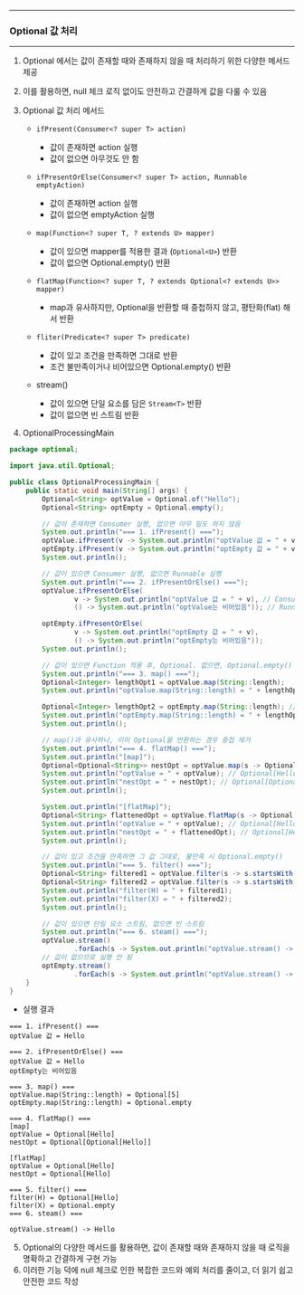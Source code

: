 -----
### Optional 값 처리
-----
1. Optional 에서는 값이 존재할 때와 존재하지 않을 때 처리하기 위한 다양한 메서드 제공
2. 이를 활용하면, null 체크 로직 없이도 안전하고 간결하게 값을 다룰 수 있음
3. Optional 값 처리 메서드
   - ```ifPresent(Consumer<? super T> action)```
     + 값이 존재하면 action 실행
     + 값이 없으면 아무것도 안 함
       
   - ```ifPresentOrElse(Consumer<? super T> action, Runnable emptyAction)```
     + 값이 존재하면 action 실행
     + 값이 없으면 emptyAction 실행

   - ```map(Function<? super T, ? extends U> mapper)```
     + 값이 있으면 mapper를 적용한 결과 (```Optional<U>```) 반환
     + 값이 없으면 Optional.empty() 반환

   - ```flatMap(Function<? super T, ? extends Optional<? extends U>> mapper)```
     + map과 유사하지만, Optional을 반환할 때 중첩하지 않고, 평탄화(flat) 해서 반환

   - ```fliter(Predicate<? super T> predicate)```
     + 값이 있고 조건을 만족하면 그대로 반환
     + 조건 불만족이거나 비어있으면 Optional.empty() 반환

   - stream()
     + 값이 있으면 단일 요소를 담은 ```Stream<T>``` 반환
     + 값이 없으면 빈 스트림 반환

4. OptionalProcessingMain
```java
package optional;

import java.util.Optional;

public class OptionalProcessingMain {
    public static void main(String[] args) {
        Optional<String> optValue = Optional.of("Hello");
        Optional<String> optEmpty = Optional.empty();

        // 값이 존재하면 Consumer 실행, 없으면 아무 일도 하지 않음
        System.out.println("=== 1. ifPresent() ===");
        optValue.ifPresent(v -> System.out.println("optValue 값 = " + v));
        optEmpty.ifPresent(v -> System.out.println("optEmpty 값 = " + v)); // 실행 X
        System.out.println();

        // 값이 있으면 Consumer 실행, 없으면 Runnable 실행
        System.out.println("=== 2. ifPresentOrElse() ===");
        optValue.ifPresentOrElse(
                v -> System.out.println("optValue 값 = " + v), // Consumer
                () -> System.out.println("optValue는 비어있음")); // Runnable

        optEmpty.ifPresentOrElse(
                v -> System.out.println("optEmpty 값 = " + v),
                () -> System.out.println("optEmpty는 비어있음"));
        System.out.println();

        // 값이 있으면 Function 적용 후, Optional. 없으면, Optional.empty()
        System.out.println("=== 3. map() ===");
        Optional<Integer> lengthOpt1 = optValue.map(String::length);
        System.out.println("optValue.map(String::length) = " + lengthOpt1);

        Optional<Integer> lengthOpt2 = optEmpty.map(String::length); // Optional.empty
        System.out.println("optEmpty.map(String::length) = " + lengthOpt2);
        System.out.println();

        // map()과 유사하나, 이미 Optional을 반환하는 경우 중첩 제거
        System.out.println("=== 4. flatMap() ===");
        System.out.println("[map]");
        Optional<Optional<String>> nestOpt = optValue.map(s -> Optional.of(s));
        System.out.println("optValue = " + optValue); // Optional[Hello]
        System.out.println("nestOpt = " + nestOpt); // Optional[Optional[Hello]]
        System.out.println();

        System.out.println("[flatMap]");
        Optional<String> flattenedOpt = optValue.flatMap(s -> Optional.of(s));
        System.out.println("optValue = " + optValue); // Optional[Hello]
        System.out.println("nestOpt = " + flattenedOpt); // Optional[Hello]
        System.out.println();

        // 값이 있고 조건을 만족하면 그 값 그대로, 불만족 시 Optional.empty()
        System.out.println("=== 5. filter() ===");
        Optional<String> filtered1 = optValue.filter(s -> s.startsWith("H"));
        Optional<String> filtered2 = optValue.filter(s -> s.startsWith("X"));
        System.out.println("filter(H) = " + filtered1);
        System.out.println("filter(X) = " + filtered2);
        System.out.println();

        // 값이 있으면 단일 요소 스트림, 없으면 빈 스트림
        System.out.println("=== 6. steam() ===");
        optValue.stream()
                .forEach(s -> System.out.println("optValue.stream() -> " + s));
        // 값이 없으므로 실행 안 됨
        optEmpty.stream()
                .forEach(s -> System.out.println("optValue.stream() -> " + s));
    }
}
```
  - 실행 결과
```
=== 1. ifPresent() ===
optValue 값 = Hello

=== 2. ifPresentOrElse() ===
optValue 값 = Hello
optEmpty는 비어있음

=== 3. map() ===
optValue.map(String::length) = Optional[5]
optEmpty.map(String::length) = Optional.empty

=== 4. flatMap() ===
[map]
optValue = Optional[Hello]
nestOpt = Optional[Optional[Hello]]

[flatMap]
optValue = Optional[Hello]
nestOpt = Optional[Hello]

=== 5. filter() ===
filter(H) = Optional[Hello]
filter(X) = Optional.empty
=== 6. steam() ===

optValue.stream() -> Hello
```

5. Optional의 다양한 메서드를 활용하면, 값이 존재할 때와 존재하지 않을 때 로직을 명확하고 간결하게 구현 가능
6. 이러한 기능 덕에 null 체크로 인한 복잡한 코드와 예외 처리를 줄이고, 더 읽기 쉽고 안전한 코드 작성
